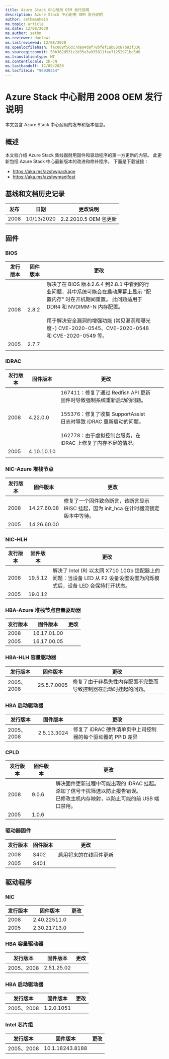 ```yaml
---
title: Azure Stack 中心耐用 OEM 发行说明
description: Azure Stack 中心耐用 OEM 发行说明
author: sethmanheim
ms.topic: article
ms.date: 12/08/2020
ms.author: sethm
ms.reviewer: danlewi
ms.lastreviewed: 12/08/2020
ms.openlocfilehash: fac088f56dc7de04d8f78bfef1ab63c87b83f336
ms.sourcegitcommit: 50b362d531c2d35a3a935811fee71252971bd5d8
ms.translationtype: MT
ms.contentlocale: zh-CN
ms.lasthandoff: 12/09/2020
ms.locfileid: "96939354"
---
```

# <a name="azure-stack-hub-ruggedized-2008-oem-release-notes"></a>Azure Stack 中心耐用 2008 OEM 发行说明

本文包含 Azure Stack 中心耐用的发布和版本信息。

## <a name="overview"></a>概述

本文档介绍 Azure Stack 集线器耐用固件和驱动程序的第一方更新的内容。 此更新包括 Azure Stack 中心最新版本的改进和修补程序。 下面是下载链接：

* https://aka.ms/azshwpackage
* https://aka.ms/azshwmanifest

## <a name="baseline-and-document-history"></a>基线和文档历史记录

| 发布 | 日期       | 更改说明         |
|---------|------------|--------------------------------|
| 2008    | 10/13/2020 | 2.2.2010.5 OEM 包更新 |

## <a name="firmware"></a>固件

### <a name="bios"></a>BIOS

| 发行版本 | 固件版本 | 更改                                                                                                                                                                                                                                                                                                                                                                                                       |   |   |
|-----------------|------------------|---------------------------------------------------------------------------------------------------------------------------------------------------------------------------------------------------------------------------------------------------------------------------------------------------------------------------------------------------------------------------------------------------------------|---|---|
| 2008            | 2.8.2            | 解决了在 BIOS 版本2.6.4 到2.8.1 中看到的行业问题，其中系统可能会在启动屏幕上显示 "配置内存" 时在开机期间重置。 此问题适用于 DDR4 和 NVDIMM-N 内存配置。<br><br>用于解决安全漏洞的增强功能 (常见漏洞和曝光度-) CVE-2020-0545、CVE-2020-0548 和 CVE-2020-0549 等。 |   |   |
| 2005            | 2.7.7            |                                                                                                                                                                                                                                                                                                                                                                                                               |   |   |
|                 |                  |                                                                                                                                                                                                                                                                                                                                                                                                               |   |   |

### <a name="idrac"></a>IDRAC

| 发行版本 | 固件版本 | 更改                                                                                                                                                                                                                                                                          |   |   |
|-----------------|------------------|----------------------------------------------------------------------------------------------------------------------------------------------------------------------------------------------------------------------------------------------------------------------------------|---|---|
| 2008            | 4.22.0.0         | 167411：修复了通过 Redfish API 更新固件时导致强制系统重新启动的问题。<br><br>155376：修复了收集 SupportAssist 日志时导致 iDRAC 重新启动的问题。<br><br>162778：由于虚拟控制台服务，在 iDRAC 上修复了内存不足的情况。 |   |   |
| 2005            | 4.10.10.10       |                                                                                                                                                                                                                                                                                  |   |   |
|                 |                  |                                                                                                                                                                                                                                                                                  |   |   |

### <a name="nic-azure-stack-nodes"></a>NIC-Azure 堆栈节点

| 发行版本    | 固件版本    | 更改                                                                                                          |
|--------------------|---------------------|------------------------------------------------------------------------------------------------------------------|
|     2008           |     14.27.60.08     | 修复了一个固件致命断言，该断言显示 IRISC 挂起，因为 init_hca 在计时器流锁定版本中等待。 |
|     2005           |     14.26.60.00     |                                                                                                                  |

### <a name="nic-hlh"></a>NIC-HLH

| 发行版本    | 固件版本    | 更改                                                                                                                                                                   |
|--------------------|---------------------|---------------------------------------------------------------------------------------------------------------------------------------------------------------------------|
|     2008           |     19.5.12         | 解决了 Intel (R) 以太网 X710 10Gb 适配器上的问题：当设备 LED 从 F2 设备设置设置为闪烁模式后，设备 LED 会保持打开状态。 |
|     2005           |     19.0.12         |                                                                                                                                                                           |

### <a name="hba-azure-stack-node-capacity-drives"></a>HBA-Azure 堆栈节点容量驱动器

| 发行版本    | 固件版本    | 更改    |
|--------------------|---------------------|------------|
|     2008           |     16.17.01.00     |            |
|     2005           |     16.17.00.05     |            |

### <a name="hba-hlh-capacity-drives"></a>HBA-HLH 容量驱动器

|     发行版本 |     固件版本 |     更改                                                                                           |
|---------------------|----------------------|-------------------------------------------------------------------------------------------------------|
| 2005、2008          | 25.5.7.0005          | 修复了由于非易失性内存配置不完整而导致控制器在启动时挂起的问题。 |

### <a name="hba---boot-drives"></a>HBA 启动驱动器

| 发行版本 | 固件版本 | 更改                                                                                   |
|-----------------|------------------|-------------------------------------------------------------------------------------------|
| 2005、2008      | 2.5.13.3024      | 修复了 iDRAC 硬件清单页中上司控制器的每个驱动器的 PPID 差异 |

### <a name="cpld"></a>CPLD

| 发行版本 | 固件版本 | 更改                                                                                                                                                                                                |
|-----------------|------------------|--------------------------------------------------------------------------------------------------------------------------------------------------------------------------------------------------------|
|     2008        |     9.0.6        | 解决固件更新过程中可能出现的 IDRAC 挂起。<br> 添加了信号干扰筛选以防止报告错误。<br> 已修改主机内存映射，以防止可能的前 USB 端口禁用。 |
|     2005        |     1.0.6        |                                                                                                                                                                                                        |

### <a name="drive-fw"></a>驱动器固件

| 发行版本 | 固件版本 | 更改                                |
|-----------------|------------------|----------------------------------------|
| 2008            | S402             | 启用将来的在线固件更新 |
| 2005            | S401             |                                        |

## <a name="drivers"></a>驱动程序

### <a name="nic"></a>NIC

| 发行版本 | 固件版本 | 更改                                |
|-----------------|------------------|----------------------------------------|
| 2008            | 2.40.22511.0    |  |
| 2005            | 2.30.21713.0 |                                        |

### <a name="hba---capacity-drives"></a>HBA 容量驱动器

| 发行版本 | 固件版本 | 更改 |
|-----------------|------------------|---------|
|  2005、2008   |  2.51.25.02  |         |

### <a name="hba---boot-drives"></a>HBA 启动驱动器

| 发行版本 | 固件版本 | 更改 |
|-----------------|------------------|---------|
|  2005、2008   |  1.2.0.1051 |         |

### <a name="intel-chipset"></a>Intel 芯片组

| 发行版本 | 固件版本 | 更改 |
|-----------------|------------------|---------|
|  2005、2008   | 10.1.18243.8188 |         |

